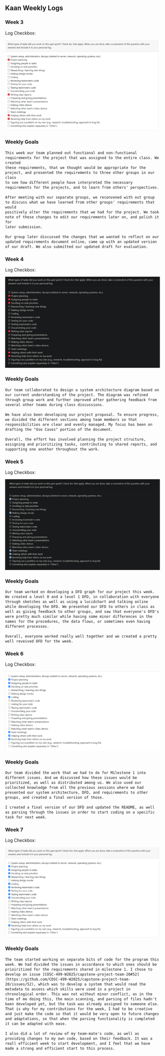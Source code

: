 ## Kaan Weekly Logs

### Week 3

Log Checkbox:

![week 3 log](imagesForKaanLogs/week_1_log.png)

### Weekly Goals

    This week our team planned out functional and non-functional requirements for the project that was assigned to the entire class. We created
    these requirements, that we thought would be appropriate for the project, and presented the requirements to three other groups in our class
    to see how different people have interpreted the necessary requirements for the projects, and to learn from others' perspectives.

    After meeting with our separate groups, we reconvened with out group to discuss what we have learned from other groups' requirements that would
    positively alter the requirements that we had for the project. We took note of these changes to edit our requirements later on, and polish it for
    later submission.

    Our group later discussed the changes that we wanted to reflect on our updated requirements document online, came up with an updated version of our draft. We also submitted our updated draft for evaluation. 

### Week 4

Log Checkbox:

![week 4 log](imagesForKaanLogs/week_4_log.png)

### Weekly Goals

    Our team collaborated to design a system architecture diagram based on our current understanding of the project. The diagram was refined through group work and further improved after gathering feedback from several other teams during class discussions.

    We have also been developing our project proposal. To ensure progress, we divided the different sections among team members so that responsibilities are clear and evenly managed. My focus has been on drafting the "Use Cases" portion of the document.

    Overall, the effort has involved planning the project structure, assigning and prioritizing tasks, contributing to shared reports, and supporting one another throughout the work. 


### Week 5

Log Checkbox:

![week 5 log](imagesForKaanLogs/week_5_log.png)

### Weekly Goals

    Our team worked on developing a DFD graph for our project this week. We created a level 0 and a level 1 DFD, in collaboration with everyone through sketches as well as using a lucidchart and talking online while developing the DFD. We presented our DFD to others in class as well as giving feedback to other groups, and saw that everyone's DFD's were pretty much similar while having some minor differences in the names for the procedures, the data flows, or sometimes even having different processes.

    Overall, everyone worked really well together and we created a pretty well reveived DFD for the week.


### Week 6

Log Checkbox:

![week 6 log](imagesForKaanLogs/week_6_log.png)

### Weekly Goals

    Our team divided the work that we had to do for Milestone 1 into different issues. And we discussed how these issues would be prioritized, as well as distributed among us. We also used our collected knowledge from all the previous sessions where we had presented our system architecture, DFD, and requirements to other groups, and created a final version of those.

    I created a final version of our DFD and updated the README, as well as parsing through the issues in order to start coding on a specific task for next week.

### Week 7

Log Checkbox:

![week 7 log](imagesForKaanLogs/week_7_log.png)

### Weekly Goals

    The team started working on separate bits of code for the program this week. We had divided the issues in accordance to which ones should be prioiritized for the requirements shared in milestone 1. I chose to develop on issue [COSC-499-W2025/capstone-project-team-20#52](https://github.com/COSC-499-W2025/capstone-project-team-20/issues/52), which was to develop a system that would read the metadata to assess which skills were used in a project in chronological order. This was not without minor conflict, as in the time of me doing this, the main scanning, and parsing of files hadn't been developed yet, but the task was already assigned to someone else. That is why for my contributions for the week, I had to be creative and just make the code so that it would be very open to future changes and adaptations, so that when the parsing functionality is completed it can be adapted with ease.

    I also did a lot of review of my team-mate's code, as well as providing changes to my own code, based on their feedback. It was a reall efficient week to start development, and I feel that we have made a strong and efficient start to this process.